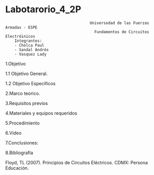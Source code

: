 # Labotarorio_4_2P

                                         Universodad de las Fuerzas Armadas - ESPE
                                           Fundamentos de Circuitos Electróinicos
        Integrantes:
        - Cholca Paul
        - Sandal Andrés
        - Vasquez Lady
 
1.Objetivo

1.1 Objetivo General.


1.2 Objetivo  Especificos


2.Marco teorico.


3.Requisitos previos


4.Materiales y equipos requeridos


5.Procedimiento



6.Video



7.Conclusiones:


8.Bibliografía

Floyd, TL (2007). Principios de Circuitos Eléctricos. CDMX: Persona Educación.
